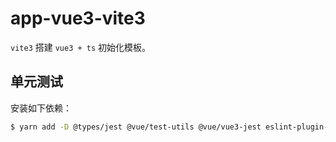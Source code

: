 # app-vue3-vite3

`vite3` 搭建 `vue3 + ts` 初始化模板。

## 单元测试

安装如下依赖：

```sh
$ yarn add -D @types/jest @vue/test-utils @vue/vue3-jest eslint-plugin-jest jest jest-environment-jsdom ts-jest vue-jest
```
